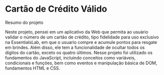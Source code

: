 # Cartão de Crédito Válido
 
 Resumo do projeto

Neste projeto, pensei em um aplicativo da Web que permita ao usuário validar o número de um cartão de crédito, tipo fidelidade para uso exclusivo na EssentialsLab, em que o usuario compre e acumule pontos para resgate em brindes. Além disso, ele tem a funcionalidade de ocultar todos os dígitos do cartão, exceto os quatro últimos.
Nesse projeto foi utilizado os fundamentos do JavaScript, incluindo conceitos como variáveis, condicionais e funções, bem como eventos e manipulação básica de DOM, fundamentos HTML e CSS. 



